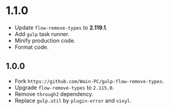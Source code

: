 # 1.1.0

- Update `flow-remove-types` to **2.119.1**.
- Add `gulp` task runner.
- Minify production code.
- Format code.

## 1.0.0

- Fork `https://github.com/Wain-PC/gulp-flow-remove-types`.
- Upgrade `flow-remove-types` to `2.115.0`.
- Remove `through2` dependency.
- Replace `gulp.util` by `plugin-error` and `vinyl`.
